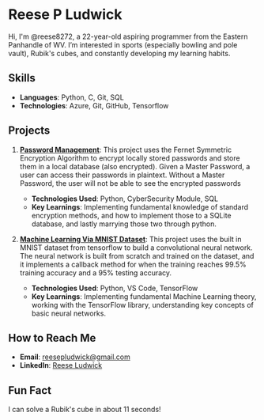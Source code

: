 # Reese P Ludwick

Hi, I'm @reese8272, a 22-year-old aspiring programmer from the Eastern Panhandle of WV. I’m interested in sports (especially bowling and pole vault), Rubik's cubes, and constantly developing my learning habits.

## Skills
- **Languages**: Python, C, Git, SQL
- **Technologies**: Azure, Git, GitHub, Tensorflow

## Projects
1. **[Password Management](https://github.com/reese8272/Password-Manager)**: This project uses the Fernet Symmetric Encryption Algorithm to encrypt locally stored passwords and store them in a local database (also encrypted). Given a Master Password, a user can access their passwords in plaintext. Without a Master Password, the user will not be able to see the encrypted passwords
   - **Technologies Used**: Python, CyberSecurity Module, SQL
   - **Key Learnings**: Implementing fundamental knowledge of standard encryption methods, and how to implement those to a SQLite database, and lastly marrying those two through python.

2. **[Machine Learning Via MNIST Dataset](https://github.com/reese8272/mnist-cnn-project)**: This project uses the built in MNIST dataset from tensorflow to build a convolutional neural network. The neural network is built from scratch and trained on the dataset, and it implements a callback method for when the training reaches 99.5% training accuracy and a 95% testing accuracy.
   - **Technologies Used**: Python, VS Code, TensorFlow
   - **Key Learnings**: Implementing fundamental Machine Learning theory, working with the TensorFlow library, understanding key concepts of basic neural networks.

## How to Reach Me
- **Email**: [reesepludwick@gmail.com](mailto:reesepludwick@gmail.com)
- **LinkedIn**: [Reese Ludwick](https://www.linkedin.com/in/reese-ludwick-024333286/)

## Fun Fact
I can solve a Rubik's cube in about 11 seconds!
